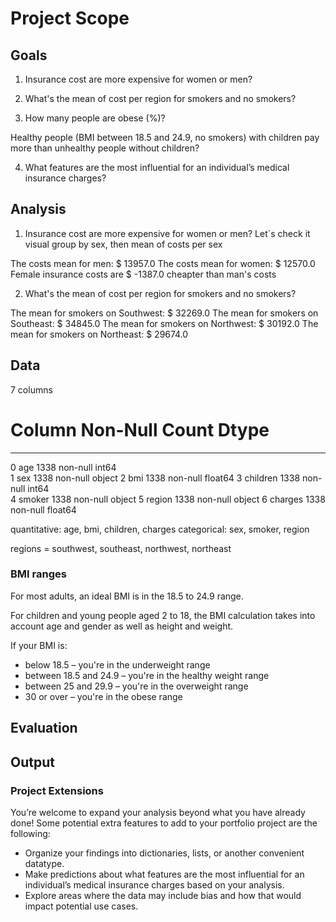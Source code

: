 # Project Scope

## Goals
1. Insurance cost are more expensive for women or men?

2. What's the mean of cost per region for smokers and no smokers?

3. How many people are obese (%)?

Healthy people (BMI between 18.5 and 24.9, no smokers) with children pay more than unhealthy people without children?

4. What features are the most influential for an individual’s medical insurance charges?


## Analysis
1. Insurance cost are more expensive for women or men?
Let´s check it visual
group by sex, then mean of costs per sex

The costs mean for men: $ 13957.0
The costs mean for women: $ 12570.0
Female insurance costs are $ -1387.0 cheapter than man's costs

2. What's the mean of cost per region for smokers and no smokers?

The mean for smokers on Southwest: $ 32269.0
The mean for smokers on Southeast: $ 34845.0
The mean for smokers on Northwest: $ 30192.0
The mean for smokers on Northeast: $ 29674.0



## Data
7 columns
 #   Column    Non-Null Count  Dtype  
---  ------    --------------  -----  
 0   age       1338 non-null   int64  
 1   sex       1338 non-null   object 
 2   bmi       1338 non-null   float64
 3   children  1338 non-null   int64  
 4   smoker    1338 non-null   object 
 5   region    1338 non-null   object 
 6   charges   1338 non-null   float64

quantitative: age, bmi, children, charges
categorical: sex, smoker, region

regions = southwest, southeast, northwest, northeast

### BMI ranges
For most adults, an ideal BMI is in the 18.5 to 24.9 range.

For children and young people aged 2 to 18, the BMI calculation takes into account age and gender as well as height and weight.

If your BMI is:
- below 18.5 – you're in the underweight range
- between 18.5 and 24.9 – you're in the healthy weight range
- between 25 and 29.9 – you're in the overweight range
- 30 or over – you're in the obese range


## Evaluation



## Output



### Project Extensions

You’re welcome to expand your analysis beyond what you have already done! Some potential extra features to add to your portfolio project are the following:

- Organize your findings into dictionaries, lists, or another convenient datatype.
- Make predictions about what features are the most influential for an individual’s medical insurance charges based on your analysis.
- Explore areas where the data may include bias and how that would impact potential use cases.

